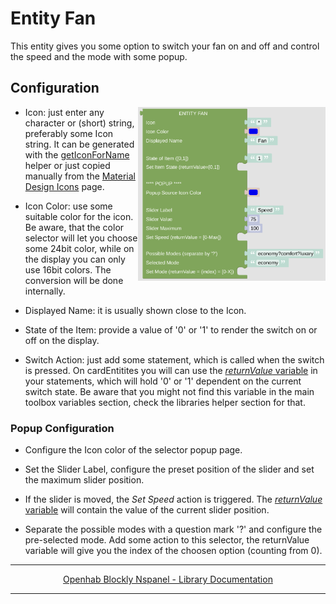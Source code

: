 # Entity Fan

This entity gives you some option to switch your fan on and off and control the speed and the mode with some popup.

## Configuration

[<img src="img/blockLibrary_nspanel_entities_fan.png" align="right" width="300">](img/blockLibrary_nspanel_entities_fan.png)

- Icon: just enter any character or (short) string, preferably some Icon string. It can be generated with the [getIconForName](blockLibrary_nspanel_helpers_getIconForName.md) helper or just copied manually from the [Material Design Icons](https://docs.nspanel.pky.eu/icon-cheatsheet.html) page.

- Icon Color: use some suitable color for the icon. Be aware, that the color selector will let you choose some 24bit color, while on the display you can only use 16bit colors. The conversion will be done internally.

- Displayed Name: it is usually shown close to the Icon.

- State of the Item: provide a value of '0' or '1' to render the switch on or off on the display.

- Switch Action: just add some statement, which is called when the switch is pressed. On cardEntitites you will can use the [*returnValue* variable](blockLibrary_nspanel_helpers_returnValue.md) in your statements, which will hold '0' or '1' dependent on the current switch state. Be aware that you might not find this variable in the main toolbox variables section, check the libraries helper section for that.

### Popup Configuration

- Configure the Icon color of the selector popup page.

- Set the Slider Label, configure the preset position of the slider and set the maximum slider position.

- If the slider is moved, the *Set Speed* action is triggered. The [*returnValue* variable](blockLibrary_nspanel_helpers_returnValue.md) will contain the value of the current slider position.

- Separate the possible modes with a question mark '?' and configure the pre-selected mode. Add some action to this selector, the returnValue variable will give you the index of the choosen option (counting from 0).

---

[<p style="text-align: center;">Openhab Blockly Nspanel - Library Documentation</p>](README.md)

---
